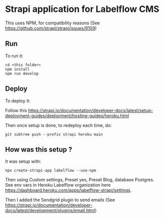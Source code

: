 # Strapi application for Labelflow CMS

This uses NPM, for compatibility reasons (See https://github.com/strapi/strapi/issues/9109)

## Run

To run it:

```
cd <this folder>
npm install
npm run develop
```

## Deploy

To deploy it:

Follow this https://strapi.io/documentation/developer-docs/latest/setup-deployment-guides/deployment/hosting-guides/heroku.html

Then once setup is done, to redeploy each time, do:

```
git subtree push --prefix strapi heroku main
```

## How was this setup ?

It was setup with:

```
npx create-strapi-app labelflow --use-npm
```

Then using Custom settings, Preset yes, Preset Blog, database Postgres. See env vars in Heroku Labelflow organization here https://dashboard.heroku.com/apps/labelflow-strapi/settings.

Then I added the Sendgrid plugin to send emails (See https://strapi.io/documentation/developer-docs/latest/development/plugins/email.html)
